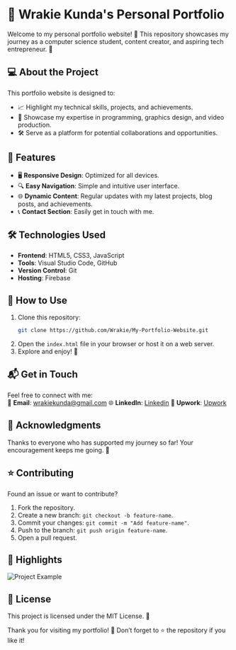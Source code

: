 # 🌟 Wrakie Kunda's Personal Portfolio

Welcome to my personal portfolio website! 🎉 This repository showcases my journey as a computer science student, content creator, and aspiring tech entrepreneur. 🚀

## 💻 About the Project

This portfolio website is designed to:
- 📈 Highlight my technical skills, projects, and achievements.
- 🎨 Showcase my expertise in programming, graphics design, and video production.
- 🛠️ Serve as a platform for potential collaborations and opportunities.

## 🚀 Features

- 🖥️ **Responsive Design**: Optimized for all devices.
- 🔍 **Easy Navigation**: Simple and intuitive user interface.
- 🌐 **Dynamic Content**: Regular updates with my latest projects, blog posts, and achievements.
- 📞 **Contact Section**: Easily get in touch with me.

## 🛠️ Technologies Used

- **Frontend**: HTML5, CSS3, JavaScript
- **Tools**: Visual Studio Code, GitHub
- **Version Control**: Git
- **Hosting**: Firebase

## 🚧 How to Use

1. Clone this repository:  
   ```bash
   git clone https://github.com/Wrakie/My-Portfolio-Website.git
   ```
2. Open the `index.html` file in your browser or host it on a web server.
3. Explore and enjoy! 🎉

## 📬 Get in Touch

Feel free to connect with me:  
📧 **Email**: wrakiekunda@gmail.com 
🌐 **LinkedIn**: [Linkedin](https://www.linkedin.com/in/wrakie-kunda-092830246)
💼 **Upwork**: [Upwork](https://www.upwork.com/freelancers/~01c5d6609f32f745d8?mp_source=share)

## 🙌 Acknowledgments

Thanks to everyone who has supported my journey so far! Your encouragement keeps me going. 💙

## ⭐ Contributing

Found an issue or want to contribute?  
1. Fork the repository.
2. Create a new branch: `git checkout -b feature-name`.
3. Commit your changes: `git commit -m "Add feature-name"`.
4. Push to the branch: `git push origin feature-name`.
5. Open a pull request.

## 🌟 Highlights

![Project Example](assets/project1.png "Project Screenshot")

## 📜 License

This project is licensed under the MIT License. 📝

Thank you for visiting my portfolio! 🎉 Don’t forget to ⭐ the repository if you like it!
